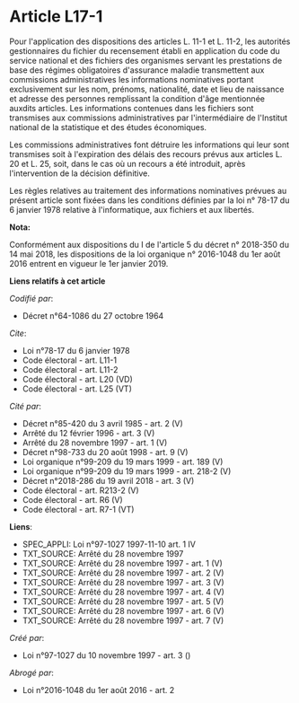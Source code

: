 # Article L17-1

Pour l'application des dispositions des articles L. 11-1 et L. 11-2, les autorités gestionnaires du fichier du recensement
établi en application du code du service national et des fichiers des organismes servant les prestations de base des régimes
obligatoires d'assurance maladie transmettent aux commissions administratives les informations nominatives portant
exclusivement sur les nom, prénoms, nationalité, date et lieu de naissance et adresse des personnes remplissant la condition
d'âge mentionnée auxdits articles. Les informations contenues dans les fichiers sont transmises aux commissions
administratives par l'intermédiaire de l'Institut national de la statistique et des études économiques. 

Les commissions administratives font détruire les informations qui leur sont transmises soit à l'expiration des délais des
recours prévus aux articles L. 20 et L. 25, soit, dans le cas où un recours a été introduit, après l'intervention de la
décision définitive. 

Les règles relatives au traitement des informations nominatives prévues au présent article sont fixées dans les conditions
définies par la loi n° 78-17 du 6 janvier 1978 relative à l'informatique, aux fichiers et aux libertés.

**Nota:**

Conformément aux dispositions du I de l'article 5 du décret n° 2018-350 du 14 mai 2018, les dispositions de la loi organique
n° 2016-1048 du 1er août 2016 entrent en vigueur le 1er janvier 2019.

**Liens relatifs à cet article**

_Codifié par_:

  - Décret n°64-1086 du 27 octobre 1964

_Cite_:

  - Loi n°78-17 du 6 janvier 1978
  - Code électoral - art. L11-1
  - Code électoral - art. L11-2
  - Code électoral - art. L20 (VD)
  - Code électoral - art. L25 (VT)

_Cité par_:

  - Décret n°85-420 du 3 avril 1985 - art. 2 (V)
  - Arrêté du 12 février 1996 - art. 3 (V)
  - Arrêté du 28 novembre 1997 - art. 1 (V)
  - Décret n°98-733 du 20 août 1998 - art. 9 (V)
  - Loi organique n°99-209 du 19 mars 1999 - art. 189 (V)
  - Loi organique n°99-209 du 19 mars 1999 - art. 218-2 (V)
  - Décret n°2018-286 du 19 avril 2018 - art. 3 (V)
  - Code électoral - art. R213-2 (V)
  - Code électoral - art. R6 (V)
  - Code électoral - art. R7-1 (VT)

**Liens**:

  - SPEC_APPLI: Loi n°97-1027 1997-11-10 art. 1 IV
  - TXT_SOURCE: Arrêté du 28 novembre 1997
  - TXT_SOURCE: Arrêté du 28 novembre 1997 - art. 1 (V)
  - TXT_SOURCE: Arrêté du 28 novembre 1997 - art. 2 (V)
  - TXT_SOURCE: Arrêté du 28 novembre 1997 - art. 3 (V)
  - TXT_SOURCE: Arrêté du 28 novembre 1997 - art. 4 (V)
  - TXT_SOURCE: Arrêté du 28 novembre 1997 - art. 5 (V)
  - TXT_SOURCE: Arrêté du 28 novembre 1997 - art. 6 (V)
  - TXT_SOURCE: Arrêté du 28 novembre 1997 - art. 7 (V)

_Créé par_:

  - Loi n°97-1027 du 10 novembre 1997 - art. 3 ()

_Abrogé par_:

  - Loi n°2016-1048 du 1er août 2016 - art. 2
